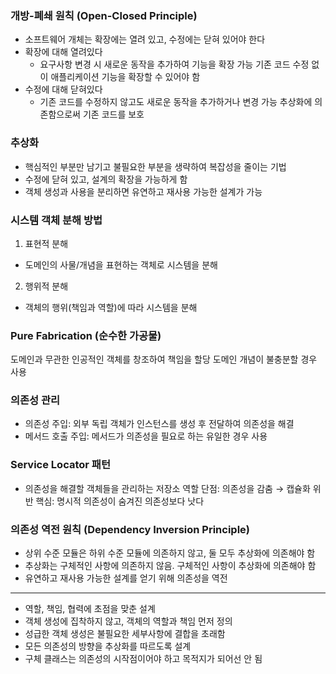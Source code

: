 ### 개방-폐쇄 원칙 (Open-Closed Principle)
-  소프트웨어 개체는 확장에는 열려 있고, 수정에는 닫혀 있어야 한다
-  확장에 대해 열려있다
    - 요구사항 변경 시 새로운 동작을 추가하여 기능을 확장 가능
기존 코드 수정 없이 애플리케이션 기능을 확장할 수 있어야 함
- 수정에 대해 닫혀있다
    - 기존 코드를 수정하지 않고도 새로운 동작을 추가하거나 변경 가능
추상화에 의존함으로써 기존 코드를 보호
### 추상화 
-  핵심적인 부분만 남기고 불필요한 부분을 생략하여 복잡성을 줄이는 기법
- 수정에 닫혀 있고, 설계의 확장을 가능하게 함
- 객체 생성과 사용을 분리하면 유연하고 재사용 가능한 설계가 가능
### 시스템 객체 분해 방법
1. 표현적 분해
- 도메인의 사물/개념을 표현하는 객체로 시스템을 분해
2. 행위적 분해
- 객체의 행위(책임과 역할)에 따라 시스템을 분해
### Pure Fabrication (순수한 가공물)
도메인과 무관한 인공적인 객체를 창조하여 책임을 할당
도메인 개념이 불충분할 경우 사용
### 의존성 관리
- 의존성 주입: 외부 독립 객체가 인스턴스를 생성 후 전달하여 의존성을 해결
- 메서드 호출 주입: 메서드가 의존성을 필요로 하는 유일한 경우 사용
### Service Locator 패턴
- 의존성을 해결할 객체들을 관리하는 저장소 역할
단점:
의존성을 감춤 → 캡슐화 위반
핵심: 명시적 의존성이 숨겨진 의존성보다 낫다
###  의존성 역전 원칙 (Dependency Inversion Principle)
- 상위 수준 모듈은 하위 수준 모듈에 의존하지 않고, 둘 모두 추상화에 의존해야 함
- 추상화는 구체적인 사항에 의존하지 않음. 구체적인 사항이 추상화에 의존해야 함
- 유연하고 재사용 가능한 설계를 얻기 위해 의존성을 역전
---

- 역할, 책임, 협력에 초점을 맞춘 설계
- 객체 생성에 집착하지 않고, 객체의 역할과 책임 먼저 정의
- 성급한 객체 생성은 불필요한 세부사항에 결합을 초래함
- 모든 의존성의 방향을 추상화를 따르도록 설계
- 구체 클래스는 의존성의 시작점이어야 하고 목적지가 되어선 안 됨



